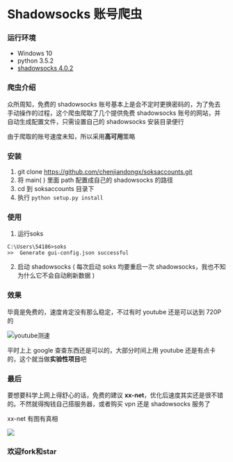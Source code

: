 # Shadowsocks 账号爬虫
### 运行环境 
* Windows 10
* python 3.5.2  
* [shadowsocks 4.0.2](https://github.com/shadowsocks/shadowsocks-windows/releases)

### 爬虫介绍  
 众所周知，免费的 shadowsocks 账号基本上是会不定时更换密码的，为了免去手动操作的过程，这个爬虫爬取了几个提供免费 shadowsocks 账号的网站，并自动生成配置文件，只需设置自己的 shadowsocks 安装目录便行  

 由于爬取的账号速度未知，所以采用**高可用**策略

### 安装
1. git clone https://github.com/chenjiandongx/soksaccounts.git  
2. 将 main( ) 里面 path 配置成自己的 shadowsocks 的路径  
3. cd 到 soksaccounts 目录下  
4. 执行 ```python setup.py install```

### 使用
1. 运行soks
```
C:\Users\54186>soks 
>>  Generate gui-config.json successful
``` 

2. 启动 shadowsocks ( 每次启动 soks 均要重启一次 shadowsocks，我也不知为什么它不会自动刷新数据 )


### 效果
毕竟是免费的，速度肯定没有那么稳定，不过有时 youtube 还是可以达到 720P 的  
 
  ![youtube测速](https://img.js.cn/images/2017/04/09/9461634def7e4924d2794f25eb19fc59.png)  
 
平时上上 google 查查东西还是可以的，大部分时间上用 youtube 还是有点卡的，这个就当做**实验性项目**吧

### 最后
要想要科学上网上得舒心的话，免费的建议 **xx-net**，优化后速度其实还是很不错的。不然就得掏钱自己搭服务器，或者购买 vpn 还是 shadowsocks 服务了  

xx-net 有图有真相  

![](http://oog4yfyu0.bkt.clouddn.com/youtube_1.png)
 

### 欢迎fork和star